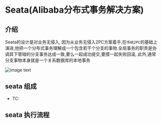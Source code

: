 # Seata(Alibaba分布式事务解决方案)



## 介绍



Seata的设计是对业务无侵入, 因为从业务无侵入2PC方案着手,在`传统2PC`的基础上演进,他把一个分布式事务理解成一个包含若干个分支的事物.全局事务的职责是协调其下管辖的分支事务达成一致,要么一起成功提交,要摸一起失败回滚,  此外,通常分支事物本身就是一个关系数据库的本地事务

![image text](/Users/lhy/Documents/note/images/affair_manager.jpg)



## seata 组成

- TC: 







## seata  执行流程



